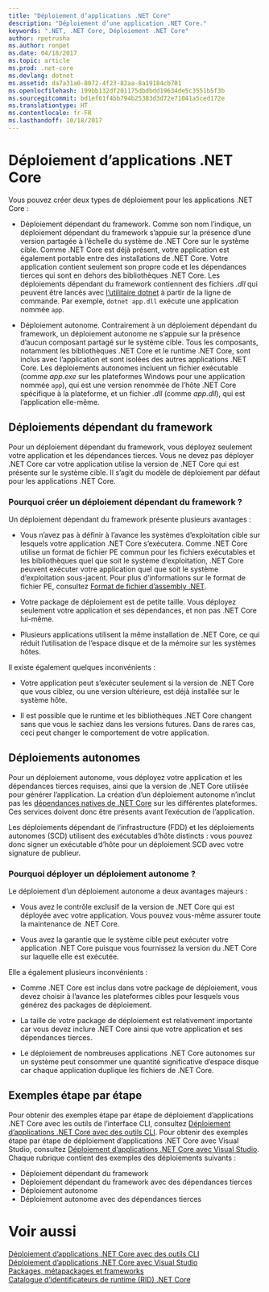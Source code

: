 ```yaml
---
title: "Déploiement d’applications .NET Core"
description: "Déploiement d’une application .NET Core."
keywords: ".NET, .NET Core, Déploiement .NET Core"
author: rpetrusha
ms.author: ronpet
ms.date: 04/18/2017
ms.topic: article
ms.prod: .net-core
ms.devlang: dotnet
ms.assetid: da7a31a0-8072-4f23-82aa-8a19184cb701
ms.openlocfilehash: 199bb132df201175dbdbdd19634de5c3551b5f3b
ms.sourcegitcommit: bd1ef61f4bb794b25383d3d72e71041a5ced172e
ms.translationtype: HT
ms.contentlocale: fr-FR
ms.lasthandoff: 10/18/2017
---
```

# <a name="net-core-application-deployment"></a>Déploiement d’applications .NET Core

Vous pouvez créer deux types de déploiement pour les applications .NET Core :

- Déploiement dépendant du framework. Comme son nom l’indique, un déploiement dépendant du framework s’appuie sur la présence d’une version partagée à l’échelle du système de .NET Core sur le système cible. Comme .NET Core est déjà présent, votre application est également portable entre des installations de .NET Core. Votre application contient seulement son propre code et les dépendances tierces qui sont en dehors des bibliothèques .NET Core. Les déploiements dépendant du framework contiennent des fichiers *.dll* qui peuvent être lancés avec [l’utilitaire dotnet](../tools/dotnet.md) à partir de la ligne de commande. Par exemple, `dotnet app.dll` exécute une application nommée `app`.

- Déploiement autonome. Contrairement à un déploiement dépendant du framework, un déploiement autonome ne s’appuie sur la présence d’aucun composant partagé sur le système cible. Tous les composants, notamment les bibliothèques .NET Core et le runtime .NET Core, sont inclus avec l’application et sont isolées des autres applications .NET Core. Les déploiements autonomes incluent un fichier exécutable (comme *app.exe* sur les plateformes Windows pour une application nommée `app`), qui est une version renommée de l’hôte .NET Core spécifique à la plateforme, et un fichier *.dll* (comme *app.dll*), qui est l’application elle-même.

## <a name="framework-dependent-deployments-fdd"></a>Déploiements dépendant du framework

Pour un déploiement dépendant du framework, vous déployez seulement votre application et les dépendances tierces. Vous ne devez pas déployer .NET Core car votre application utilise la version de .NET Core qui est présente sur le système cible. Il s’agit du modèle de déploiement par défaut pour les applications .NET Core.

### <a name="why-create-a-framework-dependent-deployment"></a>Pourquoi créer un déploiement dépendant du framework ?

Un déploiement dépendant du framework présente plusieurs avantages :

- Vous n’avez pas à définir à l’avance les systèmes d’exploitation cible sur lesquels votre application .NET Core s’exécutera. Comme .NET Core utilise un format de fichier PE commun pour les fichiers exécutables et les bibliothèques quel que soit le système d’exploitation, .NET Core peuvent exécuter votre application quel que soit le système d’exploitation sous-jacent. Pour plus d’informations sur le format de fichier PE, consultez [Format de fichier d’assembly .NET](../../standard/assembly-format.md).

- Votre package de déploiement est de petite taille. Vous déployez seulement votre application et ses dépendances, et non pas .NET Core lui-même.

- Plusieurs applications utilisent la même installation de .NET Core, ce qui réduit l’utilisation de l’espace disque et de la mémoire sur les systèmes hôtes.

Il existe également quelques inconvénients :

- Votre application peut s’exécuter seulement si la version de .NET Core que vous ciblez, ou une version ultérieure, est déjà installée sur le système hôte.

- Il est possible que le runtime et les bibliothèques .NET Core changent sans que vous le sachiez dans les versions futures. Dans de rares cas, ceci peut changer le comportement de votre application.

## <a name="self-contained-deployments-scd"></a>Déploiements autonomes

Pour un déploiement autonome, vous déployez votre application et les dépendances tierces requises, ainsi que la version de .NET Core utilisée pour générer l’application. La création d’un déploiement autonome n’inclut pas les [dépendances natives de .NET Core](https://github.com/dotnet/core/blob/master/Documentation/prereqs.md) sur les différentes plateformes. Ces services doivent donc être présents avant l’exécution de l’application.

Les déploiements dépendant de l’infrastructure (FDD) et les déploiements autonomes (SCD) utilisent des exécutables d’hôte distincts : vous pouvez donc signer un exécutable d’hôte pour un déploiement SCD avec votre signature de publieur.

### <a name="why-deploy-a-self-contained-deployment"></a>Pourquoi déployer un déploiement autonome ?

Le déploiement d’un déploiement autonome a deux avantages majeurs :

- Vous avez le contrôle exclusif de la version de .NET Core qui est déployée avec votre application. Vous pouvez vous-même assurer toute la maintenance de .NET Core.

- Vous avez la garantie que le système cible peut exécuter votre application .NET Core puisque vous fournissez la version du .NET Core sur laquelle elle est exécutée.

Elle a également plusieurs inconvénients :

- Comme .NET Core est inclus dans votre package de déploiement, vous devez choisir à l’avance les plateformes cibles pour lesquels vous générez des packages de déploiement.

- La taille de votre package de déploiement est relativement importante car vous devez inclure .NET Core ainsi que votre application et ses dépendances tierces.

- Le déploiement de nombreuses applications .NET Core autonomes sur un système peut consommer une quantité significative d’espace disque car chaque application duplique les fichiers de .NET Core.

## <a name="step-by-step-examples"></a>Exemples étape par étape

Pour obtenir des exemples étape par étape de déploiement d’applications .NET Core avec les outils de l’interface CLI, consultez [Déploiement d’applications .NET Core avec des outils CLI](deploy-with-cli.md). Pour obtenir des exemples étape par étape de déploiement d’applications .NET Core avec Visual Studio, consultez [Déploiement d’applications .NET Core avec Visual Studio](deploy-with-vs.md). Chaque rubrique contient des exemples des déploiements suivants :

- Déploiement dépendant du framework
- Déploiement dépendant du framework avec des dépendances tierces
- Déploiement autonome
- Déploiement autonome avec des dépendances tierces

# <a name="see-also"></a>Voir aussi

[Déploiement d’applications .NET Core avec des outils CLI](deploy-with-cli.md)   
[Déploiement d’applications .NET Core avec Visual Studio](deploy-with-vs.md)   
[Packages, métapackages et frameworks](../packages.md)   
[Catalogue d’identificateurs de runtime (RID) .NET Core](../rid-catalog.md)
